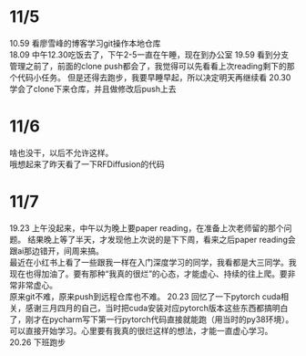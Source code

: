 # 11/5
10.59 看廖雪峰的博客学习git操作本地仓库  
18.09 中午12.30吃饭去了，下午2-5一直在午睡，现在到办公室
19.59 看到分支管理之前了，前面的clone push都会了，我觉得可以先看看上次reading剩下的那个代码小任务。
但是还得去跑步，我要早睡早起，所以决定明天再继续看 
20.30 学会了clone下来仓库，并且做修改后push上去

# 11/6
啥也没干，以后不允许这样。  
哦想起来了昨天看了一下RFDiffusion的代码

# 11/7
19.23 上午没起来，中午以为晚上要paper reading，在准备上次老师留的那个问题。
结果晚上等了半天，才发现他上次说的是下下周，看来之后paper reading会跟ai那边错开，间周来搞。  
最近在小红书上看了一些跟我一样在入门深度学习的同学，我看都是大三同学。我现在也得加油了。要有那种“我真的很烂”的心态，才能虚心、持续的往上爬。要非常非常虚心。  
原来git不难，原来push到远程仓库也不难。
20.23 回忆了一下pytorch cuda相关，感谢三月四月的自己，当时把cuda安装对应pytorch版本这些东西都搞明白了，刚才在pycharm写下第一行pytorch代码直接就能跑（用当时的py38环境）。可以直接开始学习。心里要有我真的很烂这样的想法，才能一直虚心学习。
20.26 下班跑步

